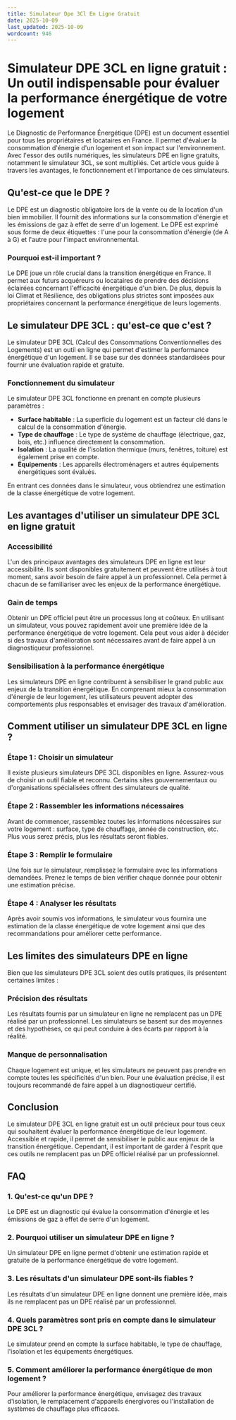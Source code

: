 ```yaml
---
title: Simulateur Dpe 3Cl En Ligne Gratuit
date: 2025-10-09
last_updated: 2025-10-09
wordcount: 946
---
```


# Simulateur DPE 3CL en ligne gratuit : Un outil indispensable pour évaluer la performance énergétique de votre logement

Le Diagnostic de Performance Énergétique (DPE) est un document essentiel pour tous les propriétaires et locataires en France. Il permet d'évaluer la consommation d'énergie d'un logement et son impact sur l'environnement. Avec l'essor des outils numériques, les simulateurs DPE en ligne gratuits, notamment le simulateur 3CL, se sont multipliés. Cet article vous guide à travers les avantages, le fonctionnement et l'importance de ces simulateurs.

## Qu'est-ce que le DPE ?

Le DPE est un diagnostic obligatoire lors de la vente ou de la location d'un bien immobilier. Il fournit des informations sur la consommation d'énergie et les émissions de gaz à effet de serre d'un logement. Le DPE est exprimé sous forme de deux étiquettes : l'une pour la consommation d'énergie (de A à G) et l'autre pour l'impact environnemental.

### Pourquoi est-il important ?

Le DPE joue un rôle crucial dans la transition énergétique en France. Il permet aux futurs acquéreurs ou locataires de prendre des décisions éclairées concernant l'efficacité énergétique d'un bien. De plus, depuis la loi Climat et Résilience, des obligations plus strictes sont imposées aux propriétaires concernant la performance énergétique de leurs logements.

## Le simulateur DPE 3CL : qu'est-ce que c'est ?

Le simulateur DPE 3CL (Calcul des Consommations Conventionnelles des Logements) est un outil en ligne qui permet d'estimer la performance énergétique d'un logement. Il se base sur des données standardisées pour fournir une évaluation rapide et gratuite.

### Fonctionnement du simulateur

Le simulateur DPE 3CL fonctionne en prenant en compte plusieurs paramètres :

- **Surface habitable** : La superficie du logement est un facteur clé dans le calcul de la consommation d'énergie.
- **Type de chauffage** : Le type de système de chauffage (électrique, gaz, bois, etc.) influence directement la consommation.
- **Isolation** : La qualité de l'isolation thermique (murs, fenêtres, toiture) est également prise en compte.
- **Équipements** : Les appareils électroménagers et autres équipements énergétiques sont évalués.

En entrant ces données dans le simulateur, vous obtiendrez une estimation de la classe énergétique de votre logement.

## Les avantages d'utiliser un simulateur DPE 3CL en ligne gratuit

### Accessibilité

L'un des principaux avantages des simulateurs DPE en ligne est leur accessibilité. Ils sont disponibles gratuitement et peuvent être utilisés à tout moment, sans avoir besoin de faire appel à un professionnel. Cela permet à chacun de se familiariser avec les enjeux de la performance énergétique.

### Gain de temps

Obtenir un DPE officiel peut être un processus long et coûteux. En utilisant un simulateur, vous pouvez rapidement avoir une première idée de la performance énergétique de votre logement. Cela peut vous aider à décider si des travaux d'amélioration sont nécessaires avant de faire appel à un diagnostiqueur professionnel.

### Sensibilisation à la performance énergétique

Les simulateurs DPE en ligne contribuent à sensibiliser le grand public aux enjeux de la transition énergétique. En comprenant mieux la consommation d'énergie de leur logement, les utilisateurs peuvent adopter des comportements plus responsables et envisager des travaux d'amélioration.

## Comment utiliser un simulateur DPE 3CL en ligne ?

### Étape 1 : Choisir un simulateur

Il existe plusieurs simulateurs DPE 3CL disponibles en ligne. Assurez-vous de choisir un outil fiable et reconnu. Certains sites gouvernementaux ou d'organisations spécialisées offrent des simulateurs de qualité.

### Étape 2 : Rassembler les informations nécessaires

Avant de commencer, rassemblez toutes les informations nécessaires sur votre logement : surface, type de chauffage, année de construction, etc. Plus vous serez précis, plus les résultats seront fiables.

### Étape 3 : Remplir le formulaire

Une fois sur le simulateur, remplissez le formulaire avec les informations demandées. Prenez le temps de bien vérifier chaque donnée pour obtenir une estimation précise.

### Étape 4 : Analyser les résultats

Après avoir soumis vos informations, le simulateur vous fournira une estimation de la classe énergétique de votre logement ainsi que des recommandations pour améliorer cette performance.

## Les limites des simulateurs DPE en ligne

Bien que les simulateurs DPE 3CL soient des outils pratiques, ils présentent certaines limites :

### Précision des résultats

Les résultats fournis par un simulateur en ligne ne remplacent pas un DPE réalisé par un professionnel. Les simulateurs se basent sur des moyennes et des hypothèses, ce qui peut conduire à des écarts par rapport à la réalité.

### Manque de personnalisation

Chaque logement est unique, et les simulateurs ne peuvent pas prendre en compte toutes les spécificités d'un bien. Pour une évaluation précise, il est toujours recommandé de faire appel à un diagnostiqueur certifié.

## Conclusion

Le simulateur DPE 3CL en ligne gratuit est un outil précieux pour tous ceux qui souhaitent évaluer la performance énergétique de leur logement. Accessible et rapide, il permet de sensibiliser le public aux enjeux de la transition énergétique. Cependant, il est important de garder à l'esprit que ces outils ne remplacent pas un DPE officiel réalisé par un professionnel.

## FAQ

### 1. Qu'est-ce qu'un DPE ?

Le DPE est un diagnostic qui évalue la consommation d'énergie et les émissions de gaz à effet de serre d'un logement.

### 2. Pourquoi utiliser un simulateur DPE en ligne ?

Un simulateur DPE en ligne permet d'obtenir une estimation rapide et gratuite de la performance énergétique de votre logement.

### 3. Les résultats d'un simulateur DPE sont-ils fiables ?

Les résultats d'un simulateur DPE en ligne donnent une première idée, mais ils ne remplacent pas un DPE réalisé par un professionnel.

### 4. Quels paramètres sont pris en compte dans le simulateur DPE 3CL ?

Le simulateur prend en compte la surface habitable, le type de chauffage, l'isolation et les équipements énergétiques.

### 5. Comment améliorer la performance énergétique de mon logement ?

Pour améliorer la performance énergétique, envisagez des travaux d'isolation, le remplacement d'appareils énergivores ou l'installation de systèmes de chauffage plus efficaces.